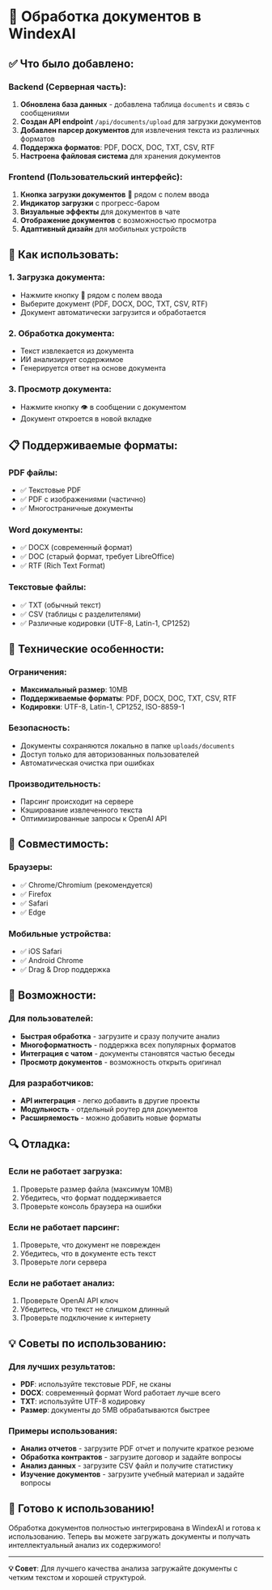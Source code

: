 # 📄 Обработка документов в WindexAI

## ✅ Что было добавлено:

### Backend (Серверная часть):
1. **Обновлена база данных** - добавлена таблица `documents` и связь с сообщениями
2. **Создан API endpoint** `/api/documents/upload` для загрузки документов
3. **Добавлен парсер документов** для извлечения текста из различных форматов
4. **Поддержка форматов**: PDF, DOCX, DOC, TXT, CSV, RTF
5. **Настроена файловая система** для хранения документов

### Frontend (Пользовательский интерфейс):
1. **Кнопка загрузки документов** 📄 рядом с полем ввода
2. **Индикатор загрузки** с прогресс-баром
3. **Визуальные эффекты** для документов в чате
4. **Отображение документов** с возможностью просмотра
5. **Адаптивный дизайн** для мобильных устройств

## 🚀 Как использовать:

### 1. Загрузка документа:
- Нажмите кнопку 📄 рядом с полем ввода
- Выберите документ (PDF, DOCX, DOC, TXT, CSV, RTF)
- Документ автоматически загрузится и обработается

### 2. Обработка документа:
- Текст извлекается из документа
- ИИ анализирует содержимое
- Генерируется ответ на основе документа

### 3. Просмотр документа:
- Нажмите кнопку 👁️ в сообщении с документом
- Документ откроется в новой вкладке

## 📋 Поддерживаемые форматы:

### PDF файлы:
- ✅ Текстовые PDF
- ✅ PDF с изображениями (частично)
- ✅ Многостраничные документы

### Word документы:
- ✅ DOCX (современный формат)
- ✅ DOC (старый формат, требует LibreOffice)
- ✅ RTF (Rich Text Format)

### Текстовые файлы:
- ✅ TXT (обычный текст)
- ✅ CSV (таблицы с разделителями)
- ✅ Различные кодировки (UTF-8, Latin-1, CP1252)

## 🔧 Технические особенности:

### Ограничения:
- **Максимальный размер**: 10MB
- **Поддерживаемые форматы**: PDF, DOCX, DOC, TXT, CSV, RTF
- **Кодировки**: UTF-8, Latin-1, CP1252, ISO-8859-1

### Безопасность:
- Документы сохраняются локально в папке `uploads/documents`
- Доступ только для авторизованных пользователей
- Автоматическая очистка при ошибках

### Производительность:
- Парсинг происходит на сервере
- Кэширование извлеченного текста
- Оптимизированные запросы к OpenAI API

## 📱 Совместимость:

### Браузеры:
- ✅ Chrome/Chromium (рекомендуется)
- ✅ Firefox
- ✅ Safari
- ✅ Edge

### Мобильные устройства:
- ✅ iOS Safari
- ✅ Android Chrome
- ✅ Drag & Drop поддержка

## 🎯 Возможности:

### Для пользователей:
- **Быстрая обработка** - загрузите и сразу получите анализ
- **Многоформатность** - поддержка всех популярных форматов
- **Интеграция с чатом** - документы становятся частью беседы
- **Просмотр документов** - возможность открыть оригинал

### Для разработчиков:
- **API интеграция** - легко добавить в другие проекты
- **Модульность** - отдельный роутер для документов
- **Расширяемость** - можно добавить новые форматы

## 🔍 Отладка:

### Если не работает загрузка:
1. Проверьте размер файла (максимум 10MB)
2. Убедитесь, что формат поддерживается
3. Проверьте консоль браузера на ошибки

### Если не работает парсинг:
1. Проверьте, что документ не поврежден
2. Убедитесь, что в документе есть текст
3. Проверьте логи сервера

### Если не работает анализ:
1. Проверьте OpenAI API ключ
2. Убедитесь, что текст не слишком длинный
3. Проверьте подключение к интернету

## 💡 Советы по использованию:

### Для лучших результатов:
- **PDF**: используйте текстовые PDF, не сканы
- **DOCX**: современный формат Word работает лучше всего
- **TXT**: используйте UTF-8 кодировку
- **Размер**: документы до 5MB обрабатываются быстрее

### Примеры использования:
- **Анализ отчетов** - загрузите PDF отчет и получите краткое резюме
- **Обработка контрактов** - загрузите договор и задайте вопросы
- **Анализ данных** - загрузите CSV файл и получите статистику
- **Изучение документов** - загрузите учебный материал и задайте вопросы

## 🎉 Готово к использованию!

Обработка документов полностью интегрирована в WindexAI и готова к использованию. Теперь вы можете загружать документы и получать интеллектуальный анализ их содержимого!

---
**💡 Совет**: Для лучшего качества анализа загружайте документы с четким текстом и хорошей структурой.
